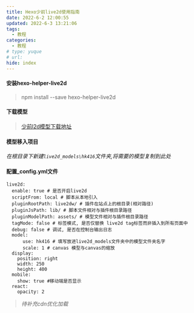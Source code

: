 ```yaml
---
title: Hexo少前live2d使用指南
date: 2022-6-2 12:00:55
updated: 2022-6-3 13:21:06
tags:
  - 教程
categories:
  - 教程
# type: yuque
# url: 
hide: index
---
```


#### 安装hexo-helper-live2d

> npm install --save hexo-helper-live2d



#### 下载模型

> [少前l2d模型下载地址](https://gitee.com/rao_she/live2d_models_collect)



#### 模型移入项目

*在根目录下新建`live2d_models\hk416`文件夹,将需要的模型复制到此处*

#### 配置_config.yml文件

```
live2d:
  enable: true # 是否开启live2d
  scriptFrom: local # 脚本从本地引入
  pluginRootPath: live2dw/ # 插件在站点上的根目录(相对路径)
  pluginJsPath: lib/ # 脚本文件相对与插件根目录路径
  pluginModelPath: assets/ # 模型文件相对与插件根目录路径
  tagMode: false # 标签模式, 是否仅替换 live2d tag标签而非插入到所有页面中
  debug: false # 调试, 是否在控制台输出日志
  model:
      use: hk416 # 填写放进live2d_models文件夹中的模型文件夹名字
      scale: 1 # canvas 模型与canvas的缩放
  display:
    position: right
    width: 250
    height: 400
  mobile:
    show: true #移动端是否显示
  react:
    opacity: 2
```

> *待补充cdn优化加载*